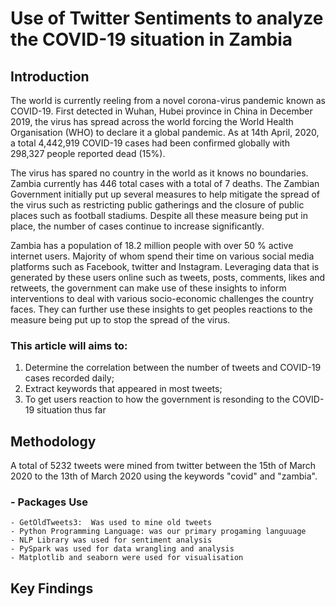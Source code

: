 # Use of  Twitter Sentiments to analyze the COVID-19 situation in Zambia

## Introduction
The world is currently reeling from a novel corona-virus pandemic known as COVID-19. First detected in Wuhan, Hubei province in China in December 2019, the virus has spread across the world forcing the World Health Organisation (WHO) to declare it a global pandemic. As at 14th April, 2020, a total 4,442,919 COVID-19 cases had been confirmed globally with 298,327 people reported dead (15%). 

The virus has spared no country in the world as it knows no boundaries. Zambia currently has 446 total cases with a total of 7 deaths. The Zambian Government initially put up several measures to help mitigate the spread of the virus such as restricting public gatherings and the closure of public places such as football stadiums. Despite all these measure being put in place, the number of cases continue to increase significantly. 

Zambia has a population of 18.2 million people with over 50 % active internet users. Majority of whom spend their time on various social media platforms such as Facebook, twitter and Instagram. Leveraging data that is generated by these users online such as tweets, posts, comments, likes and retweets, the government can make use of these insights to inform interventions to deal with various socio-economic challenges the country faces. They can further use these insights to get peoples reactions to the measure being put up to stop the spread of the virus.
 
 ### This article will aims to:
  1) Determine the correlation between the number of tweets and COVID-19 cases recorded daily; 
  2) Extract keywords that appeared in most tweets;
  3) To get users reaction to how the government is resonding to the COVID-19 situation thus far
 
## Methodology
A total of 5232 tweets were mined from twitter between the 15th of March 2020 to the 13th of March 2020 using the keywords "covid" and "zambia".

### - Packages Use
    - GetOldTweets3:  Was used to mine old tweets
    - Python Programming Language: was our primary progaming languuage
    - NLP Library was used for sentiment analysis
    - PySpark was used for data wrangling and analysis
    - Matplotlib and seaborn were used for visualisation
    
## Key Findings

